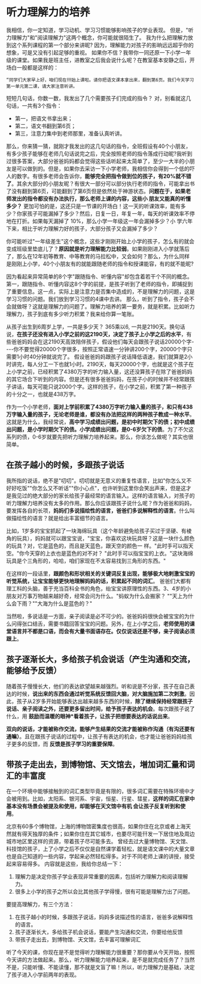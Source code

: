 # 听力理解力的培养

我相信，你一定知道，学习动机、学习习惯能够影响孩子的学业表现。 但是，"听力理解力"和"阅读理解力"这两个概念，你可能就很陌生了。 我为什么把理解力放到这个系列课程的第一个部分来讲昵? 因为，理解能力对孩子的影晌远远超乎你的想象，可是又没有引起足够的重视。 如果你不信？我带你一同还原一下小学一年级的课堂。如果我是班主任，进教室之后我会说什么呢？在教室基本安静之后，开场白一般都是这样的：

```
“同学们大家早上好，咱们现在幵始上课啦。请你把语文课本拿出来，翻到第6页。我们今天学习第一单元第二课，请大家注意听讲。
```

短短几句话，你数一数，我发出了几个需要孩子们完成的指令？ 对，别看就这几句话，一共有3个指令：

- 第一，把语文书拿出来；
- 第二，语文书翻到第6页；
- 第三，注意力集中到老师那里，准备认真听讲。

那么，你来猜一猜，就刚才我发出的这几句话的指令，全班假设有40个小朋友，有多少孩子能够在老师几句话说完之后，完全按照老师的指令落成行动昵?我听到过很多答案，大部分爸爸妈妈都会觉得这些话听起来太简单了，至少一大半的小朋友是可以做到的。但是，如果你去采访一下小学老师，我相信你会得到一个低的吓人的数字。有很多老师会告诉你，**能够完全把指令做到位的孩子，有20%就不错了**。其余大部分的小朋友昵？有很大一部分可以部分执行老师的指令，可能拿出书了没有翻到第6页，可能翻到了第6页但是依然处于神游状态。**问题在于，如果老师发出的指令都没有办法执行，那么老师上课的内容，这些小 朋友又能真的听懂多少？** 更加可怕的是，这还只是一节课的开场白！这一天的听课效率，能有多少？你家孩子可能漏掉了多少？然后，日复一日，年复一年，每天的听课效率不停地在打折。如果每天漏掉了 10%，那么小学一年级这一年会漏掉多少？小 学六年下来，相比于听力理解力好的孩子，大部分孩子又会漏掉了多少？

你可能听过"一年级差生"这个概念，这些才刚刚开始上小学的孩子，怎么有的就会变成班级里垫底儿了？**原因就是听力理解能力比较弱**。如果刚刚进入小学就落后了，那么在12年初等教育、中等教育的马拉松中，又会如何？那么，为什么同样是刚刚上小学，40个小朋友有的就能跟随老师的指令和授课能容，有的就不能昵?

因为看起来异常简单的8个字"跟随指令、听懂内容"却包含着若干个不同的概念。 第一，跟随指令、听懂内容这8个字的前提，是孩子听到了老师的指令，即捕捉到了重要信息。这一点，实际上是注意力是否集中造成的，不是理解力的问题，这是学习习惯的问题。我们放到学习习惯的4课中去讲。 那么，听到了指令，孩子会不会就做呀？这就是理解力的问题了。理解力培养的第一要务，就是积累。比如听力理解力，孩子到底有多少听力积累？我来给你算一笔账。

从孩子出生到6周岁上学，一共是多少天？ 365乘以6, 一共是2190天。换句话说，**在孩子还没有进入小学之前的这2190天，决定了孩子上小学之后的水平**，有些爸爸妈妈会在这2190天高效陪伴孩子，假设他们每天会跟孩子说话20000个字----你不要觉得20000个字很多，按照正常语速一分钟讲200个字，20000个字只需要1小时40分钟就说完了。 假设爸爸妈妈跟孩子说话降低语速，我们就算是2小时讲完，每人分工一下也就1小时。2190天，每天20000个字，也就是这个孩子在上小学之前，已经积累了4380万字的听力输入量，这还没算孩子在除了爸爸妈妈的其它场合下听到的内容。但是还有很多爸爸妈妈，在孩子小的时候并不经常跟孩子讲话，每天可能只说2000个字。这样的孩子，在小学之前，积累了第一种孩子的十分之一，也就是438万字。

作为一个小学老师，**面对上学前积累了4380万字听力输入量的孩子，和只有438万字输入量的孩子，无论老师是谁，都没有办法把这样的两种孩子教成一种水平**。这就是为什么，我经常说，**高中学习成绩出问题，是初中时期欠下的债；初中成缋出问题，是小学时期欠下的债。小学成缋出问题，是0-6岁欠下的债**。为了不欠这系列的债，0-6岁就要先把听力理解力培养起来。那么，你该怎么做呢？其实也很简单。

## 在孩子越小的时候，多跟孩子说话

我所指的说话，绝不是"叨叨"。叨叨就是无意义的重复性语言，比如"你怎么又不好好吃饭""你怎么又不听话""你小心点"，也许听到这里你会笑出声来，但是这才是我见过的绝大部分的家长给孩子最经常的语言输入。这样的语言输入，对孩子的听力理解力培养没有太多的作用。那么你应该跟孩子说什么呢？作为爸爸和妈妈，要发挥各自的长项，**妈妈们多说描绘性的语言，爸爸们多说解释性的语言**。什么叫做描绘性的语言？就是给出丰富细节的语言。

比如，1岁多的宝宝抓起了一块海绵玩具（这个年龄避免给孩子买过于坚硬、有棱角的玩具），妈妈就可以跟宝宝说，"宝宝，你喜欢这块玩具呀？这是一块什么颜色的玩具？对，它是蓝色的，而且是天蓝色，跟天空的颜色一 样。"此时手可以指天空。"你今天穿的上衣也是蓝色的对不对？ "此时手可以指宝宝的上衣。"这块海绵玩具是个三角形的，哈哈，咱们家现在不太容易找到三角形的东西。"

在这样的一段话里，**跟颜色和形状相关的关键词反复出现，能够极大地剌激宝宝的听觉系统，让宝宝能够更快地理解妈妈的话，积累起不同的词汇**。 爸爸们大都有理工科的头脑，善于充当百科全书的角色，绐宝宝讲原理性的东西。3、4岁的小朋友对万事万物越来越好奇，经常会问为什么。"蚂蚁为什么会搬家？ ""天上为什么会下雨？""大海为什么是蓝色的？"

当然啦，多说话是一方面，亲子阅读是必不可少的。爸爸妈妈很快会被宝宝的为什么问得张口结舌，需要书籍回答宝宝的问题。另外，在上小学之后，**老师使用的课堂语言并不都是口语，而会有大量书面语存在。仅仅说话还是不够，亲子阅读必须跟上**。

## 孩子逐渐长大，多给孩子机会说话（产生沟通和交流，能够给予反馈）

随着孩子慢慢长大，他们的表达欲望越来越强烈。听和说是不分家，孩子在自己表达的时候，**说出来的东西会通过听觉系统反馈回大脑，对大脑施加第二次刺激**。因此，孩子从2岁多开始能够表达出越来越多东西的时候，**除了继续保持经常跟孩子说话、亲子阅读之外，还要更多留出时间，给予孩子表达的机会**。每次跟孩子说了什么，用 **鼓励而温暖的眼神*看着孩子，让孩子把想要表达的话说出来**。

**双向的说话，才能被称作交流，能够产生结果的交流才能被称作沟通（有沟还要有通嘛）**。且在跟孩子说话的过程中，让孩子有表达的机会，也才能让爸爸妈妈给孩子更多的反馈，而 **反馈是孩子学习的重要保障**。

## 带孩子走出去，到博物馆、天文馆去，増加词汇量和词汇的丰富度

在一个环境中能够接触到的词汇类型毕竟是有限的，很多词汇需要在特殊环境中才会被用到。比如，太阳系、银河系、宇宙，恒星、行星、彗星，**这样的词汇在家中基本没有场景会被提及和使用，却能够在天文馆中有机 会让孩子反复听到和使用**。

北京有60多个博物馆，上海的博物馆密集度也很高，如果你住在北京或者上海天然就有得天独厚的条件；如果你住在其它城市，也要尽可能幵发一下居住地及周边城市地区里这样的资源，带着孩子尽可能多去。 曾经去过大量博物馆、天文馆、科技馆的孩子，上了小学之后不仅仅是自然课学着轻松，就是语文课中的大量文章也是自己知道的一些内容，学起来必然轻松得多。对于不同老师上课的讲授，接受起来容易得多。 内容就是这些，我给你总结一下：

1. 理解力是决定你孩子学业表现非常重要的因素，包括听力理解力和阅读理解力。
2. 很多上小学的孩子之所以会比其他孩子学得慢，很有可能是理解力出了问题。

要提高理解力，有三个方法：

1. 在孩子越小的时候，多跟孩子说话，妈妈多说描述性的语言，爸爸多说解释性的语言。
2. 孩子逐渐长大，多给孩子机会说话，要能产生沟通和交流，你要给他反馈
3. 带孩子走出去，到博物馆、天文馆，去丰富可理解词汇

听了今天的课，你现在是不是觉得听力理解能力很重要？那你要从今天开始，按照今天讲的方法做起来。那么，听力理解能力培养起来，是不是就完成任务了？当然不是，只能听懂、不能读懂，那不就是文盲了嘛！所以，听力理解力是基础，决定了孩子进入小学前两年的表现。
